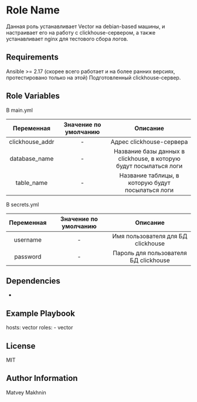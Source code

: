 Role Name
=========

Данная роль устанавливает Vector на debian-based машины, и настраивает его на работу с clickhouse-сервером, а также устанавливает nginx для тестового сбора логов.

Requirements
------------

Ansible >= 2.17 (скорее всего работает и на более ранних версиях, протестировано только на этой)
Подготовленный clickhouse-сервер.

Role Variables
--------------

В main.yml

| Переменная | Значение по умолчанию | Описание |
| :----: | :---: | :-------: |
| clickhouse_addr | - | Адрес clickhouse-сервера |
| database_name | - |Название базы данных в clickhouse, в которую будут посылаться логи|
| table_name | - |Название таблицы, в которую будут посылаться логи|

В secrets.yml

| Переменная | Значение по умолчанию | Описание |
| :----: | :---: | :-------: |
| username | - | Имя пользователя для БД clickhouse |
| password | - | Пароль для пользователя БД clickhouse |

Dependencies
------------

-

Example Playbook
----------------

  hosts: vector
  roles:
    - vector

License
-------

MIT

Author Information
------------------

Matvey Makhnin